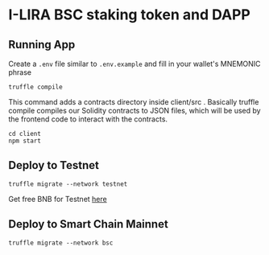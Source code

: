 # I-LIRA BSC staking token and DAPP



## Running App

Create a `.env` file similar to `.env.example` and fill in your wallet's MNEMONIC phrase

```
truffle compile
```
This command adds a contracts directory inside client/src . Basically truffle compile compiles our Solidity contracts to JSON files, which will be used by the frontend code to interact with the contracts.

```
cd client
npm start
```


## Deploy to Testnet
```
truffle migrate --network testnet
```

Get free BNB for Testnet [here](https://testnet.binance.org/faucet-smart)

## Deploy to Smart Chain Mainnet
```
truffle migrate --network bsc
```